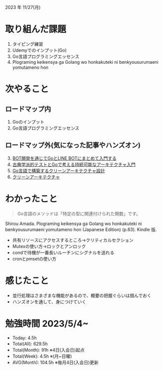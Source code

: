 
2023 年 11/27(月)

# 取り組んだ課題

1. タイピング練習
2. Udemyでのインプット(Go)
8. Go言語プログラミングエッセンス
9. Plograming keikensya ga Golang wo honkakuteki ni benkyousurumaeni yomutameno hon

# 次やること

## ロードマップ内

1. Goのインプット
2. Go言語プログラミングエッセンス 

## ロードマップ外(気になった記事やハンズオン)
3. [BOT開発を通じてGoとLINE BOTにまとめて入門する](https://zenn.dev/yagi_eng/books/c0f1a13174737dafa3e9)
4. [古典学派的テストとGoで考える持続可能なアーキテクチャ入門](https://zenn.dev/jy8752/books/73769005e6afa9/viewer/chapter1)
1. [Go言語で構築するクリーンアーキテクチャ設計](https://techbookfest.org/product/9a3U54LBdKDE30ewPS6Ugn?productVariantID=itEzQN5gKZX8gXMmLTEXAB)
5. [クリーンアーキテクチャ](https://nuits.jp/entry/easiest-clean-architecture-2019-09)

# わかったこと

> Go言語のメソッドは「特定の型に関連付けられた関数」です。

Shirou Amada. Plograming keikensya ga Golang wo honkakuteki ni benkyousurumaeni yomutameno hon (Japanese Edition) (p.63). Kindle 版. 

* 共有リソースにアクセスするところ→クリティカルセクション
* Mutexの使い方→ロックとアンロック
* condで待機が一番長いルーチンにシグナルを送れる
* cronとpmsetの使い方

# 感じたこと

* 並行処理はさまざまな機能があるので、概要の把握ぐらいは掴んでおく
* ハンズオンを通して、身につけていく

# 勉強時間 2023/5/4~

* Today: 4.5h
* Total(All): 629.5h　
* Total(Month): 91h ※4日(入会日)起点
* Total(Week): 4.5h ※(月~日曜)
* AVG(Month): 104.5h ※毎月4日(入会日)更新
